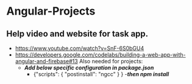 # Angular-Projects

## Help video and website for task app.
- https://www.youtube.com/watch?v=SnF-6S0bGU4
- https://developers.google.com/codelabs/building-a-web-app-with-angular-and-firebase#13
Also needed for projects: 
  - ***Add below specific configuration in package.json***
    - {"scripts": { "postinstall": "ngcc" } }
       -***then npm install***


